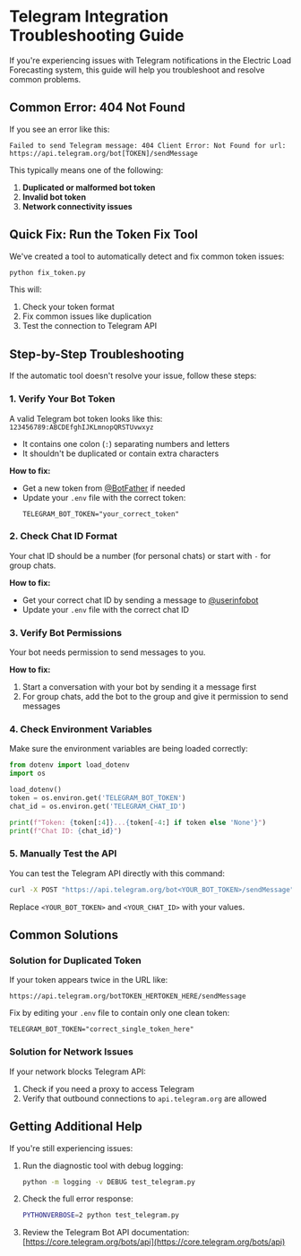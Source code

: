 # Telegram Integration Troubleshooting Guide

If you're experiencing issues with Telegram notifications in the Electric Load Forecasting system, this guide will help you troubleshoot and resolve common problems.

## Common Error: 404 Not Found

If you see an error like this:
```
Failed to send Telegram message: 404 Client Error: Not Found for url: https://api.telegram.org/bot[TOKEN]/sendMessage
```

This typically means one of the following:

1. **Duplicated or malformed bot token**
2. **Invalid bot token**
3. **Network connectivity issues**

## Quick Fix: Run the Token Fix Tool

We've created a tool to automatically detect and fix common token issues:

```bash
python fix_token.py
```

This will:
1. Check your token format
2. Fix common issues like duplication
3. Test the connection to Telegram API

## Step-by-Step Troubleshooting

If the automatic tool doesn't resolve your issue, follow these steps:

### 1. Verify Your Bot Token

A valid Telegram bot token looks like this: `123456789:ABCDEfghIJKLmnopQRSTUvwxyz`

- It contains one colon (`:`) separating numbers and letters
- It shouldn't be duplicated or contain extra characters

**How to fix:**
- Get a new token from [@BotFather](https://t.me/BotFather) if needed
- Update your `.env` file with the correct token:
  ```
  TELEGRAM_BOT_TOKEN="your_correct_token"
  ```

### 2. Check Chat ID Format

Your chat ID should be a number (for personal chats) or start with `-` for group chats.

**How to fix:**
- Get your correct chat ID by sending a message to [@userinfobot](https://t.me/userinfobot)
- Update your `.env` file with the correct chat ID

### 3. Verify Bot Permissions

Your bot needs permission to send messages to you.

**How to fix:**
1. Start a conversation with your bot by sending it a message first
2. For group chats, add the bot to the group and give it permission to send messages

### 4. Check Environment Variables

Make sure the environment variables are being loaded correctly:

```python
from dotenv import load_dotenv
import os

load_dotenv()
token = os.environ.get('TELEGRAM_BOT_TOKEN')
chat_id = os.environ.get('TELEGRAM_CHAT_ID')

print(f"Token: {token[:4]}...{token[-4:] if token else 'None'}")
print(f"Chat ID: {chat_id}")
```

### 5. Manually Test the API

You can test the Telegram API directly with this command:

```bash
curl -X POST "https://api.telegram.org/bot<YOUR_BOT_TOKEN>/sendMessage" -d "chat_id=<YOUR_CHAT_ID>&text=Test"
```

Replace `<YOUR_BOT_TOKEN>` and `<YOUR_CHAT_ID>` with your values.

## Common Solutions

### Solution for Duplicated Token

If your token appears twice in the URL like:
```
https://api.telegram.org/botTOKEN_HERTOKEN_HERE/sendMessage
```

Fix by editing your `.env` file to contain only one clean token:
```
TELEGRAM_BOT_TOKEN="correct_single_token_here"
```

### Solution for Network Issues

If your network blocks Telegram API:

1. Check if you need a proxy to access Telegram
2. Verify that outbound connections to `api.telegram.org` are allowed

## Getting Additional Help

If you're still experiencing issues:

1. Run the diagnostic tool with debug logging:
   ```bash
   python -m logging -v DEBUG test_telegram.py
   ```

2. Check the full error response:
   ```bash
   PYTHONVERBOSE=2 python test_telegram.py
   ```

3. Review the Telegram Bot API documentation:
   [https://core.telegram.org/bots/api](https://core.telegram.org/bots/api)